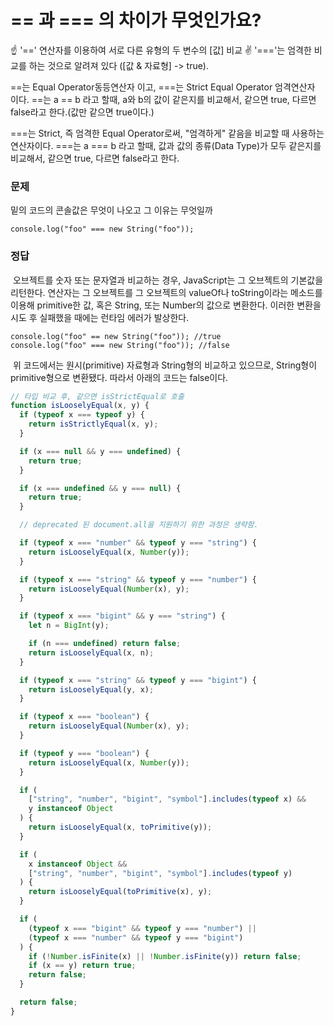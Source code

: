 # == 과 === 의 차이가 무엇인가요?  

☝ '==' 연산자를 이용하여 서로 다른 유형의 두 변수의 [값] 비교
✌ '==='는 엄격한 비교를 하는 것으로 알려져 있다 ([값 & 자료형] -> true).

==는 Equal Operator동등연산자 이고,  ===는 Strict Equal Operator  엄격연산자 이다. 
==는 a == b 라고 할때, a와 b의 값이 같은지를 비교해서, 같으면 true, 다르면 false라고 한다.(값만 같으면 true이다.)
 
===는 Strict, 즉 엄격한 Equal Operator로써, "엄격하게" 같음을 비교할 때 사용하는 연산자이다. 
===는 a === b 라고 할때, 값과 값의 종류(Data Type)가 모두 같은지를 비교해서, 같으면 true, 다르면 false라고 한다. 

### 문제
밑의 코드의 콘솔값은 무엇이 나오고 그 이유는 무엇일까 

```
console.log("foo" === new String("foo"));
```


### 정답

 오브젝트를 숫자 또는 문자열과 비교하는 경우, JavaScript는 그 오브젝트의 기본값을 리턴한다. 연산자는 그 오브젝트를 그 오브젝트의 valueOf나 toString이라는 메소드를 이용해 primitive한 값, 혹은 String, 또는 Number의 값으로 변환한다. 이러한 변환을 시도 후 실패했을 때에는 런타임 에러가 발상한다.

```
console.log("foo" == new String("foo")); //true
console.log("foo" === new String("foo")); //false
```
 위 코드에서는 원시(primitive) 자료형과 String형의 비교하고 있으므로, String형이 primitive형으로 변환됐다. 따라서 아래의 코드는 false이다.
```ts
// 타입 비교 후, 같으면 isStrictEqual로 호출
function isLooselyEqual(x, y) {
  if (typeof x === typeof y) {
    return isStrictlyEqual(x, y);
  }

  if (x === null && y === undefined) {
    return true;
  }

  if (x === undefined && y === null) {
    return true;
  }

  // deprecated 된 document.all을 지원하기 위한 과정은 생략함.

  if (typeof x === "number" && typeof y === "string") {
    return isLooselyEqual(x, Number(y));
  }

  if (typeof x === "string" && typeof y === "number") {
    return isLooselyEqual(Number(x), y);
  }

  if (typeof x === "bigint" && y === "string") {
    let n = BigInt(y);

    if (n === undefined) return false;
    return isLooselyEqual(x, n);
  }

  if (typeof x === "string" && typeof y === "bigint") {
    return isLooselyEqual(y, x);
  }

  if (typeof x === "boolean") {
    return isLooselyEqual(Number(x), y);
  }

  if (typeof y === "boolean") {
    return isLooselyEqual(x, Number(y));
  }

  if (
    ["string", "number", "bigint", "symbol"].includes(typeof x) &&
    y instanceof Object
  ) {
    return isLooselyEqual(x, toPrimitive(y));
  }

  if (
    x instanceof Object &&
    ["string", "number", "bigint", "symbol"].includes(typeof y)
  ) {
    return isLooselyEqual(toPrimitive(x), y);
  }

  if (
    (typeof x === "bigint" && typeof y === "number") ||
    (typeof x === "number" && typeof y === "bigint")
  ) {
    if (!Number.isFinite(x) || !Number.isFinite(y)) return false;
    if (x == y) return true;
    return false;
  }

  return false;
}
```